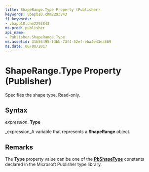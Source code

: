 ```yaml
---
title: ShapeRange.Type Property (Publisher)
keywords: vbapb10.chm2293843
f1_keywords:
- vbapb10.chm2293843
ms.prod: publisher
api_name:
- Publisher.ShapeRange.Type
ms.assetid: 31b56495-f3bb-73f4-52ef-eba4e43ea569
ms.date: 06/08/2017
---
```



# ShapeRange.Type Property (Publisher)

Specifies the shape type. Read-only.


## Syntax

 _expression_. **Type**

 _expression_A variable that represents a **ShapeRange** object.


## Remarks

The **Type** property value can be one of the **[PbShapeType](pbshapetype-enumeration-publisher.md)** constants declared in the Microsoft Publisher type library.


